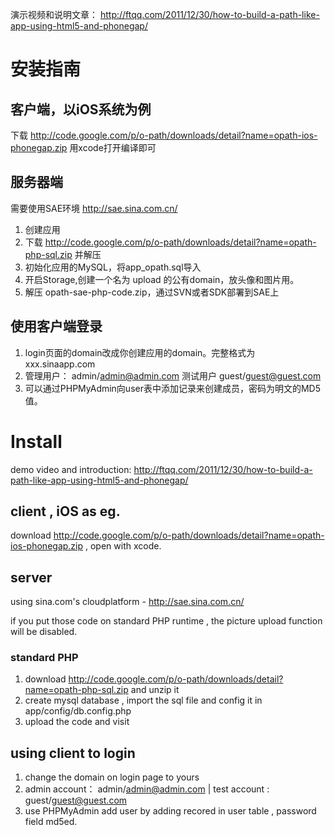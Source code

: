 演示视频和说明文章： http://ftqq.com/2011/12/30/how-to-build-a-path-like-app-using-html5-and-phonegap/



# 安装指南 #

## 客户端，以iOS系统为例 ##
下载 http://code.google.com/p/o-path/downloads/detail?name=opath-ios-phonegap.zip 用xcode打开编译即可

## 服务器端 ##

需要使用SAE环境 http://sae.sina.com.cn/

  1. 创建应用
  1. 下载 http://code.google.com/p/o-path/downloads/detail?name=opath-php-sql.zip 并解压
  1. 初始化应用的MySQL，将app\_opath.sql导入
  1. 开启Storage,创建一个名为 upload 的公有domain，放头像和图片用。
  1. 解压 opath-sae-php-code.zip，通过SVN或者SDK部署到SAE上


## 使用客户端登录 ##

  1. login页面的domain改成你创建应用的domain。完整格式为 xxx.sinaapp.com
  1. 管理用户： admin/admin@admin.com 测试用户 guest/guest@guest.com
  1. 可以通过PHPMyAdmin向user表中添加记录来创建成员，密码为明文的MD5值。

# Install #

demo video and introduction: http://ftqq.com/2011/12/30/how-to-build-a-path-like-app-using-html5-and-phonegap/

## client , iOS as eg. ##
download  http://code.google.com/p/o-path/downloads/detail?name=opath-ios-phonegap.zip , open with xcode.

## server ##
using sina.com's cloudplatform - http://sae.sina.com.cn/

if you put those code on standard PHP runtime , the picture upload function will be disabled.

### standard PHP ###

  1. download  http://code.google.com/p/o-path/downloads/detail?name=opath-php-sql.zip and unzip it
  1. create mysql database , import the sql file and config it in  app/config/db.config.php
  1. upload the code and visit

## using client to login ##
  1. change the domain on login page to yours
  1. admin account： admin/admin@admin.com |  test account : guest/guest@guest.com
  1. use PHPMyAdmin add user by adding recored in user table , password field md5ed.
